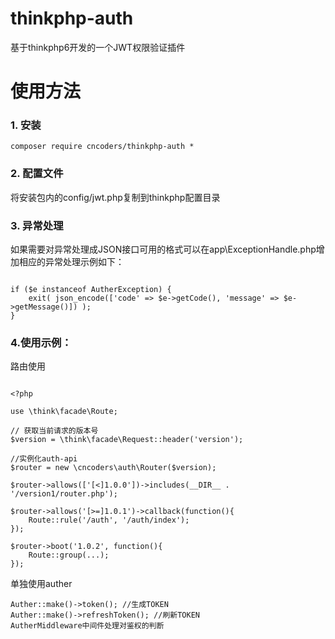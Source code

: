 # thinkphp-auth
基于thinkphp6开发的一个JWT权限验证插件

# 使用方法

### 1. 安装

```
composer require cncoders/thinkphp-auth *
```

### 2. 配置文件

将安装包内的config/jwt.php复制到thinkphp配置目录

### 3. 异常处理

如果需要对异常处理成JSON接口可用的格式可以在app\ExceptionHandle.php增加相应的异常处理示例如下：

```

if ($e instanceof AutherException) {
	exit( json_encode(['code' => $e->getCode(), 'message' => $e->getMessage()]) );
}

```

### 4.使用示例：

路由使用

```

<?php

use \think\facade\Route;

// 获取当前请求的版本号
$version = \think\facade\Request::header('version');

//实例化auth-api
$router = new \cncoders\auth\Router($version);

$router->allows(['[<]1.0.0'])->includes(__DIR__ . '/version1/router.php');

$router->allows('[>=]1.0.1')->callback(function(){
    Route::rule('/auth', '/auth/index');
});

$router->boot('1.0.2', function(){
    Route::group(...);
});

```
单独使用auther

```
Auther::make()->token(); //生成TOKEN
Auther::make()->refreshToken(); //刷新TOKEN
AutherMiddleware中间件处理对鉴权的判断

```


